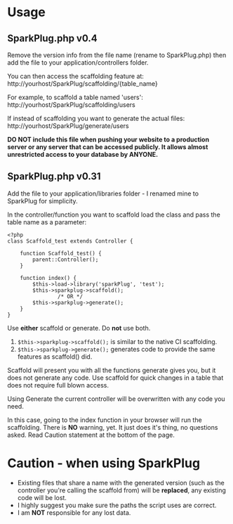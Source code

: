 # Usage #

## SparkPlug.php v0.4 ##

Remove the version info from the file name (rename to SparkPlug.php) then add the file to your application/controllers folder.

You can then access the scaffolding feature at:
http://yourhost/SparkPlug/scaffolding/{table_name}

For example, to scaffold a table named 'users':
http://yourhost/SparkPlug/scaffolding/users

If instead of scaffolding you want to generate the actual files:
http://yourhost/SparkPlug/generate/users

**DO NOT include this file when pushing your website to a production server or any server that can be accessed publicly.  It allows almost unrestricted access to your database by ANYONE.**

## SparkPlug.php v0.31 ##

Add the file to your application/libraries folder - I renamed mine to SparkPlug for simplicity.

In the controller/function you want to scaffold load the class and pass the table name as a parameter:

```
<?php
class Scaffold_test extends Controller {

	function Scaffold_test() {
		parent::Controller();
	}

	function index() {
		$this->load->library('sparkPlug', 'test');
		$this->sparkplug->scaffold();
                /* OR */
		$this->sparkplug->generate();
	}
}
```

Use **either** scaffold or generate.  Do **not** use both.

  1. `$this->sparkplug->scaffold();` is similar to the native CI scaffolding.
  1. `$this->sparkplug->generate();` generates code to provide the same features as scaffold() did.

Scaffold will present you with all the functions generate gives you, but it does not generate any code.  Use scaffold for quick changes in a table that does not require full blown access.

Using Generate the current controller will be overwritten with any code you need.


In this case, going to the index function in your browser will run the scaffolding.  There is **NO** warning, yet.  It just does it's thing, no questions asked.  Read Caution statement at the bottom of the page.


# Caution - when using SparkPlug #

  * Existing files that share a name with the generated version (such as the controller you're calling the scaffold from) will be **replaced**, any existing code will be lost.
  * I highly suggest you make sure the paths the script uses are correct.
  * I am **NOT** responsible for any lost data.